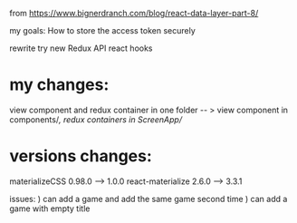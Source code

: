 
from
https://www.bignerdranch.com/blog/react-data-layer-part-8/

my goals:
How to store the access token securely

rewrite
try new Redux API react hooks

my changes:
===========
view component and redux container in one folder
-- > view component in components/*, redux containers in ScreenApp/*

versions changes:
=================
materializeCSS 0.98.0 --> 1.0.0
react-materialize 2.6.0 --> 3.3.1


issues:
) can add a game and add the same game second time
) can add a game with empty title